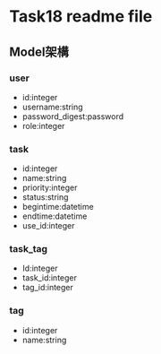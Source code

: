# Task18 readme file
## Model架構
### user
* id:integer
* username:string
* password_digest:password
* role:integer
### task
* id:integer
* name:string
* priority:integer
* status:string
* begintime:datetime
* endtime:datetime
* use_id:integer
### task_tag
* Id:integer
* task_id:integer
* tag_id:integer
### tag
* id:integer
* name:string